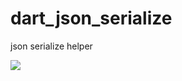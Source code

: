 # dart_json_serialize
json serialize helper

![](https://github.com/jokerddj/dart_json_serialize/blob/master/resources/example.gif)
